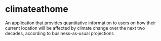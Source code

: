 # climateathome
An application that provides quantitative information to users on how their current location will be affected by climate change over the next two decades, according to business-as-usual projections 
